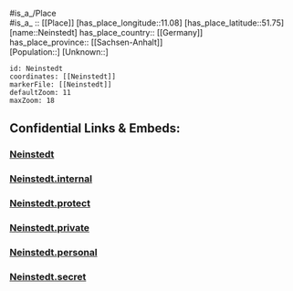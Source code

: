 ﻿---
location: [51.75,11.08] 
mapzoom: [7,12] 
mapmarker: city 
type: City
tags:
- geo/City


SpocWebEntityId: 32772
isDeleted: false
confidential: public

---
#is_a_/Place  
#is_a_ :: [[Place]] 
[has_place_longitude::11.08] 
[has_place_latitude::51.75] 
[name::Neinstedt] 
has_place_country:: [[Germany]]  
has_place_province:: [[Sachsen-Anhalt]]  
[Population::] 
[Unknown::] 


```leaflet
id: Neinstedt
coordinates: [[Neinstedt]] 
markerFile: [[Neinstedt]] 
defaultZoom: 11 
maxZoom: 18
```


## Confidential Links & Embeds: 

### [Neinstedt](/_public/Earth/Continent/Europe/Europe~Central/Germany/Germany~East/Sachsen-Anhalt/counties~SA/Harz/cities~Harz/Thale/City/Neinstedt.md) 

### [Neinstedt.internal](/_internal/Earth/Continent/Europe/Europe~Central/Germany/Germany~East/Sachsen-Anhalt/counties~SA/Harz/cities~Harz/Thale/City/Neinstedt.internal.md) 

### [Neinstedt.protect](/_protect/Earth/Continent/Europe/Europe~Central/Germany/Germany~East/Sachsen-Anhalt/counties~SA/Harz/cities~Harz/Thale/City/Neinstedt.protect.md) 

### [Neinstedt.private](/_private/Earth/Continent/Europe/Europe~Central/Germany/Germany~East/Sachsen-Anhalt/counties~SA/Harz/cities~Harz/Thale/City/Neinstedt.private.md) 

### [Neinstedt.personal](/_personal/Earth/Continent/Europe/Europe~Central/Germany/Germany~East/Sachsen-Anhalt/counties~SA/Harz/cities~Harz/Thale/City/Neinstedt.personal.md) 

### [Neinstedt.secret](/_secret/Earth/Continent/Europe/Europe~Central/Germany/Germany~East/Sachsen-Anhalt/counties~SA/Harz/cities~Harz/Thale/City/Neinstedt.secret.md) 
